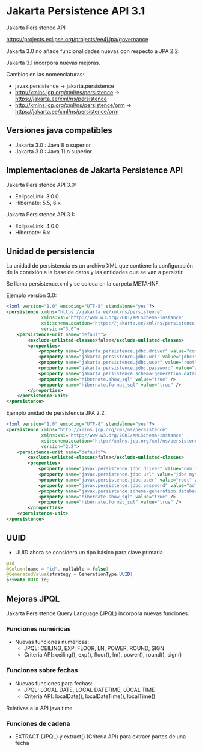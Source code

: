 
# Jakarta Persistence API 3.1

Jakarta Persistence API

https://projects.eclipse.org/projects/ee4j.jpa/governance

Jakarta 3.0 no añade funcionalidades nuevas con respecto a JPA 2.2.

Jakarta 3.1 incorpora nuevas mejoras.

Cambios en las nomenclaturas:

* javax.persistence -> jakarta.persistence
* http://xmlns.jcp.org/xml/ns/persistence -> https://jakarta.ee/xml/ns/persistence
* http://xmlns.jcp.org/xml/ns/persistence/orm -> https://jakarta.ee/xml/ns/persistence/orm

## Versiones java compatibles

* Jakarta 3.0 : Java 8 o superior
* Jakarta 3.0 : Java 11 o superior

## Implementaciones de Jakarta Persistence API

Jakarta Persistence API 3.0:

* EclipseLink: 3.0.0
* Hibernate: 5.5, 6.x

Jakarta Persistence API 3.1: 

* EclipseLink: 4.0.0
* Hibernate: 6.x

## Unidad de persistencia

La unidad de persistencia es un archivo XML que contiene la configuración de la conexión a la base de datos y las entidades que se van a persistir.

Se llama persistence.xml y se coloca en la carpeta META-INF.

Ejemplo versión 3.0:

```xml
<?xml version="1.0" encoding="UTF-8" standalone="yes"?>
<persistence xmlns="https://jakarta.ee/xml/ns/persistence"
             xmlns:xsi="http://www.w3.org/2001/XMLSchema-instance"
             xsi:schemaLocation="https://jakarta.ee/xml/ns/persistence https://jakarta.ee/xml/ns/persistence/persistence_3_0.xsd"
             version="3.0">
    <persistence-unit name="default">
        <exclude-unlisted-classes>false</exclude-unlisted-classes>
        <properties>
            <property name="jakarta.persistence.jdbc.driver" value="com.mysql.cj.jdbc.Driver" />
            <property name="jakarta.persistence.jdbc.url" value="jdbc:mysql://localhost:3306/hibernate1" />
            <property name="jakarta.persistence.jdbc.user" value="root" />
            <property name="jakarta.persistence.jdbc.password" value="admin" />
            <property name="jakarta.persistence.schema-generation.database.action" value="drop-and-create" />
            <property name="hibernate.show_sql" value="true" />
            <property name="hibernate.format_sql" value="true" />
        </properties>
    </persistence-unit>
</persistence>

```

Ejemplo unidad de persistencia JPA 2.2:

```xml
<?xml version="1.0" encoding="UTF-8" standalone="yes"?>
<persistence xmlns="http://xmlns.jcp.org/xml/ns/persistence"
             xmlns:xsi="http://www.w3.org/2001/XMLSchema-instance"
             xsi:schemaLocation="http://xmlns.jcp.org/xml/ns/persistence http://xmlns.jcp.org/xml/ns/persistence/persistence_2_2.xsd"
             version="2.2">
    <persistence-unit name="default">
        <exclude-unlisted-classes>false</exclude-unlisted-classes>
        <properties>
            <property name="javax.persistence.jdbc.driver" value="com.mysql.cj.jdbc.Driver" />
            <property name="javax.persistence.jdbc.url" value="jdbc:mysql://localhost:3306/hibernate1" />
            <property name="javax.persistence.jdbc.user" value="root" />
            <property name="javax.persistence.jdbc.password" value="admin" />
            <property name="javax.persistence.schema-generation.database.action" value="drop-and-create" />
            <property name="hibernate.show_sql" value="true" />
            <property name="hibernate.format_sql" value="true" />
        </properties>
    </persistence-unit>
</persistence>
```

## UUID

* UUID ahora se considera un tipo básico para clave primaria

```java
@Id
@Column(name = "id", nullable = false)
@GeneratedValue(strategy = GenerationType.UUID)
private UUID id;
```

## Mejoras JPQL

Jakarta Persistence Query Language (JPQL) incorpora nuevas funciones.

### Funciones numéricas

* Nuevas funciones numéricas:
    * JPQL: CEILING, EXP, FLOOR, LN, POWER, ROUND, SIGN
    * Criteria API: ceiling(), exp(), floor(), ln(), power(), round(), sign()

### Funciones sobre fechas

* Nuevas funciones para fechas:
    * JPQL: LOCAL DATE, LOCAL DATETIME, LOCAL TIME
    * Criteria API: localDate(), localDateTime(), localTime()

Relativas a la API java.time

### Funciones de cadena

* EXTRACT (JPQL) y extract() (Criteria API) para extraer partes de una fecha